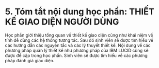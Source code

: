 # 5. Tóm tắt nội dung học phần: THIẾT KẾ GIAO DIỆN NGƯỜI DÙNG
Học phần giới thiệu tổng quan về thiết kế giao diện cũng như khái niệm về tính dễ dùng các hệ thống tương tác. Sau đó sinh viên sẽ được tìm hiểu về các hướng dẫn các nguyên tắc và các lý thuyết thiết kế. Nội dung về các phương pháp quản lý thiết kế như phương pháp của IBM LUCID cũng sẽ được đề cập trong học phần. Sinh viên sẽ được tìm hiểu về các phương pháp đánh giá giao diện.
